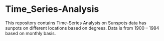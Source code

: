 # Time_Series-Analysis
This repository contains Time-Series Analysis on Sunspots data has sunpots on different locations based on degrees. Data is from 1900 – 1984 based on monthly basis.
